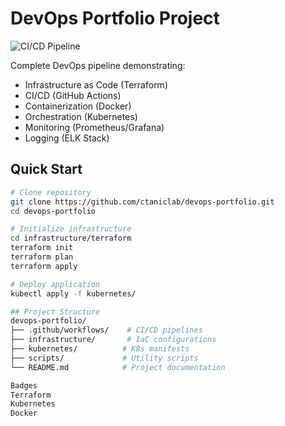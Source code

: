 # DevOps Portfolio Project

![CI/CD Pipeline](https://img.shields.io/github/actions/workflow/status/ctaniclab/devops-portfolio/docker-build.yml)

Complete DevOps pipeline demonstrating:

- Infrastructure as Code (Terraform)
- CI/CD (GitHub Actions)
- Containerization (Docker)
- Orchestration (Kubernetes)
- Monitoring (Prometheus/Grafana)
- Logging (ELK Stack)

## Quick Start

```bash
# Clone repository
git clone https://github.com/ctaniclab/devops-portfolio.git
cd devops-portfolio

# Initialize infrastructure
cd infrastructure/terraform
terraform init
terraform plan
terraform apply

# Deploy application
kubectl apply -f kubernetes/

## Project Structure
devops-portfolio/
├── .github/workflows/    # CI/CD pipelines
├── infrastructure/       # IaC configurations
├── kubernetes/          # K8s manifests
├── scripts/             # Utility scripts
└── README.md            # Project documentation

Badges
Terraform
Kubernetes
Docker